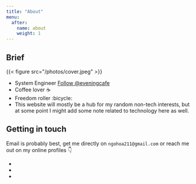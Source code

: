 ```yaml
---
title: "About"
menu:
  after:
    name: about
    weight: 1
---
```


## Brief

[//]: # ({{< figure src="/photos/linh-tinh/DSCF2637.JPG" >}})
{{< figure src="/photos/cover.jpeg" >}}

- System Engineer <a class="github-button" href="https://github.com/eveningcafe" data-color-scheme="no-preference: dark; light: dark; dark: dark;" aria-label="Follow @eveningcafe on GitHub">Follow @eveningcafe</a>
- Coffee lover :coffee:
- Freedom roller :bicycle:
- This website will mostly be a hub for my random non-tech interests, but at some point I might add some note related to technology here as well. 

## Getting in touch

Email is probably best, get me directly on `ngohoa211@gmail.com` or reach me out on my online profiles :point_down:

<div class="contact-container">
  <ul>
    <li>
      <a href="https://github.com/eveningcafe">
        <i class="fa fa-github"></i>
      </a>
    </li>
    <li>
      <a href="https://facebook.com/profile.php?id=100003104781852">
        <i class="fa fa-facebook"></i>
      </a>
    </li>
    <li>
      <a href="mailto: ngohoa211@gmail.com">
        <i class="fa fa-envelope"></i>
      </a>
    </li>
  </ul>
</div>
